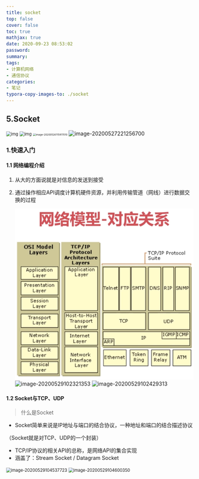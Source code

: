 ```yaml
---
title: socket
top: false
cover: false
toc: true
mathjax: true
date: 2020-09-23 08:53:02
password:
summary:
tags:
- 计算机网络
- 通信协议
categories:
- 笔记
typora-copy-images-to: ./socket
---
```


## 5.Socket

<img src="E:\CodeProject\Hexo\source\_posts\socket\image-20200526115917010.png" alt="img" style="zoom:80%;" />

<img src="E:\CodeProject\Hexo\source\_posts\socket\image-20200527221256700.png" alt="img" style="zoom:80%;" />

<img src="https://gitee.com/lastlight/MyPictrue/raw/master/img/image-20200529102321353.png" alt="image-20200526115917010" style="zoom: 47%;" />

<img src="https://gitee.com/lastlight/MyPictrue/raw/master/img/image-20200529104537723.png" alt="image-20200527221256700" style="zoom: 100%;" />

### 1.快速入门

#### 1.1 网络编程介绍

1. 从大的方面说就是对信息的发送到接受

2. 通过操作相应API调度计算机硬件资源，并利用传输管道（网线）进行数据交换的过程

   <img src="socket\image-20200529102429313.png" alt="image-20200528095825188" style="zoom: 67%;" />

   <img src="\socket\image-20200528095825188.png" alt="image-20200529102321353"  />

   <img src="https://gitee.com/lastlight/MyPictrue/raw/master/img/image-20200529105115076.png" alt="image-20200529102429313"  />

#### 1.2 Socket与TCP、UDP

> 什么是Socket

- Socket简单来说是IP地址与端口的结合协议，一种地址和端口的结合描述协议

 （Socket就是对TCP、UDP的一个封装）

- TCP/IP协议的相关API的总称，是网络API的集合实现
- 涵盖了：Stream Socket / Datagram Socket

<img src="https://gitee.com/lastlight/MyPictrue/raw/master/img/image-20200529105224361.png" alt="image-20200529104537723" style="zoom:80%;" />

<img src="E:\CodeProject\Hexo\source\_posts\socket\image-20200529104600350.png" alt="image-20200529104600350" style="zoom:80%;" />

